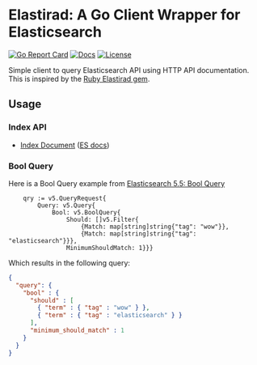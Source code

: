 # Elastirad: A Go Client Wrapper for Elasticsearch

[![Go Report Card][goreport-svg]][goreport-link]
[![Docs][docs-godoc-svg]][docs-godoc-link]
[![License][license-svg]][license-link]

Simple client to query Elasticsearch API using HTTP API documentation. This is inspired by the [Ruby Elastirad gem](https://github.com/grokify/elastirad-ruby).

## Usage

### Index API

* [Index Document](examples/index_document) ([ES docs](https://www.elastic.co/guide/en/elasticsearch/reference/current/docs-index_.html))

### Bool Query

Here is a Bool Query example from [Elasticsearch 5.5: Bool Query](https://www.elastic.co/guide/en/elasticsearch/reference/current/query-dsl-bool-query.html)

```golang
	qry := v5.QueryRequest{
		Query: v5.Query{
			Bool: v5.BoolQuery{
				Should: []v5.Filter{
					{Match: map[string]string{"tag": "wow"}},
					{Match: map[string]string{"tag": "elasticsearch"}}},
				MinimumShouldMatch: 1}}}
```

Which results in the following query:

```json
{
  "query": {
    "bool" : {
      "should" : [
        { "term" : { "tag" : "wow" } },
        { "term" : { "tag" : "elasticsearch" } }
      ],
      "minimum_should_match" : 1
    }
  }
}
```

 [goreport-svg]: https://goreportcard.com/badge/github.com/grokify/elastirad-go
 [goreport-link]: https://goreportcard.com/report/github.com/grokify/elastirad-go
 [docs-godoc-svg]: https://img.shields.io/badge/docs-godoc-blue.svg
 [docs-godoc-link]: https://godoc.org/github.com/grokify/elastirad-go
 [license-svg]: https://img.shields.io/badge/license-MIT-blue.svg
 [license-link]: https://github.com/grokify/elastirad-go/blob/master/LICENSE.md